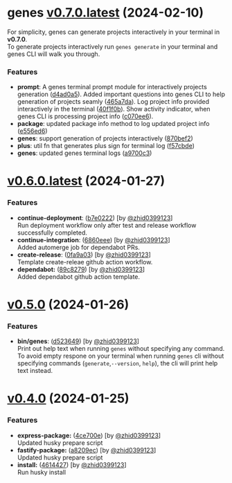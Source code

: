 # genes [v0.7.0.latest](https://github.com/zhid0399123/genes/compare/v0.6.0...0.7.0) (2024-02-10)

For simplicity, genes can generate projects interactively in your terminal in **v0.7.0**.<br>
To generate projects interactively run `genes generate` in your terminal and genes CLI
will walk you through.

### Features

- **prompt**:
  A genes terminal prompt module for interactively projects generation ([d4ad0a5](https://github.com/zhid0399123/genes/commit/d4ad0a5eba274047ac0e9d6b96ee242d74c8993d)).
  Added important questions into genes CLI to help generation of projects seamly ([465a7da](https://github.com/zhid0399123/genes/commit/465a7da4b984827a302141d3fece27b75c67978c)).
  Log project info provided interactively in the terminal ([40f1f0b](https://github.com/zhid0399123/genes/commit/40f1f0ba325846ec073aac44df0b5822c2652307)).
  Show activity indicator, when genes CLI is processing project info ([c070ee6](https://github.com/zhid0399123/genes/commit/c070ee6c506420fb422acb572ec962e7136b1410)).
- **package**: updated package info method to log updated project info ([e556ed6](https://github.com/zhid0399123/genes/commit/e556ed6602c51d363c0be86e2d2f88b6d6cb0727))
- **genes**: support generation of projects interactively ([870bef2](https://github.com/zhid0399123/genes/commit/870bef286ba0c0264c5a247ea76284064e21a507))
- **plus**: util fn that generates plus sign for terminal log ([f57cbde](https://github.com/zhid0399123/genes/commit/f57cbdefca1d150787ca8e23b3e6246b108cb469))
- **genes**: updated genes terminal logs ([a9700c3](https://github.com/zhid0399123/genes/commit/a9700c3801209c32a8f3fdad01cd78f8a9fa6170))

# [v0.6.0.latest](https://github.com/zhid0399123/genes/compare/0.5.0...0.6.0) (2024-01-27)

### Features

- **continue-deployment**: ([b7e0222](https://github.com/zhid0399123/genes/commit/b7e0222d02debe5618197419ffa5144d35715f8d)) [by [@zhid0399123](github.com/zhid0399123)]</br>
  Run deployment workflow only after test and release workflow successfully completed.
- **continue-integration**: ([6860eee](https://github.com/zhid0399123/genes/commit/6860eee07152a42da154a916264eeb3231c4e18c)) [by [@zhid0399123](github.com/zhid0399123)]</br>
  Added automerge job for dependabot PRs.
- **create-release**: ([0fa9a03](https://github.com/zhid0399123/genes/commit/0fa9a03d70675c2eb8a4c2eb560e92673d7792c9)) [by [@zhid0399123](github.com/zhid0399123)]</br>
  Template create-releae github action workflow.
- **dependabot:** ([89c8279](https://github.com/zhid0399123/genes/commit/89c8279bb01de40a37d295cc17ec792cd94d7002)) [by [@zhid0399123](github.com/zhid0399123)]</br>
  Added dependabot github action template.

# [v0.5.0](https://github.com/zhid0399123/genes/compare/0.4.0...0.5.0) (2024-01-26)

### Features

- **bin/genes**: ([d523649](https://github.com/zhid0399123/genes/commit/d52364971e042542bfa662ed32590f75a7c82dc8)) [by [@zhid0399123](github.com/zhid0399123)]</br>
  Print out help text when running `genes` without
  specifying any command. </br>
  To avoid empty respone on your terminal when running
  `genes` cli without specifying commands (`generate`,`--version`, `help`), the cli will print help text instead.

# [v0.4.0](https://github.com/zhid0399123/genes/compare/0.3.0...0.4.0) (2024-01-25)

### Features

- **express-package:** ([4ce700e](https://github.com/zhid0399123/genes/commit/4ce700e01554ea402eee157f1679a1a8347fe611)) [by [@zhid0399123](github.com/zhid0399123)] </br>
  Updated husky prepare script
- **fastify-package:** ([a8209ec](https://github.com/zhid0399123/genes/commit/a8209ecd4d310ca77165db3a9b353f4f08166153)) [by [@zhid0399123](github.com/zhid0399123)] </br>
  Updated husky prepare script
- **install:** ([4614427](https://github.com/zhid0399123/genes/commit/4614427695db66d3c45f633434992383670b4db7)) [by [@zhid0399123](github.com/zhid0399123)] </br>
  Run husky install
